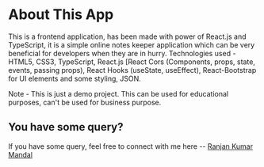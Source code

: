 # About This App

This is a frontend application, has been made with power of React.js and TypeScript, it is a simple online notes keeper application which can be very beneficial for developers when they are in hurry. Technologies used - HTML5, CSS3, TypeScript, React.js [React Cors (Components, props, state, events, passing props), React Hooks (useState, useEffect), React-Bootstrap for UI elements and some styling, JSON.

Note - This is just a demo project. This can be used for educational purposes, can't be used for business purpose.

## You have some query?

If you have some query, feel free to connect with me here -- [Ranjan Kumar Mandal](https://www.linkedin.com/in/ranjan-kumar-m-818367158/)
